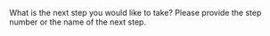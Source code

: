 What is the next step you would like to take?
Please provide the step number or the name of the next step.